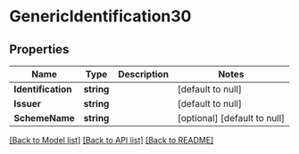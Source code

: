 # GenericIdentification30

## Properties
Name | Type | Description | Notes
------------ | ------------- | ------------- | -------------
**Identification** | **string** |  | [default to null]
**Issuer** | **string** |  | [default to null]
**SchemeName** | **string** |  | [optional] [default to null]

[[Back to Model list]](../README.md#documentation-for-models) [[Back to API list]](../README.md#documentation-for-api-endpoints) [[Back to README]](../README.md)


